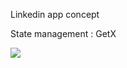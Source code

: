 Linkedin app concept

State management : GetX

<img src="https://i.ibb.co/ynLkcVr/Screenshot-2021-09-19-at-13-34-23.png" >
